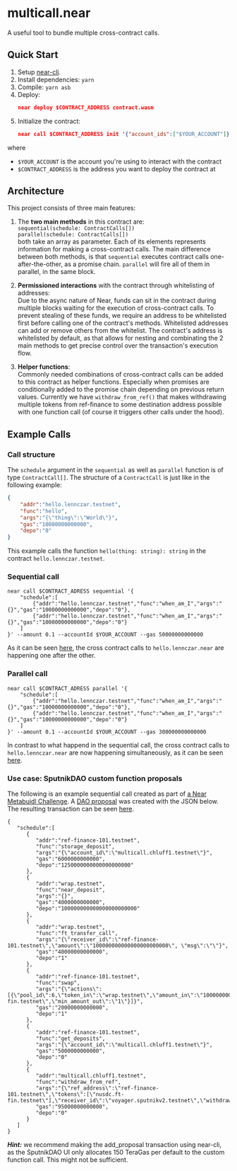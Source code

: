 # multicall.near

A useful tool to bundle multiple cross-contract calls. 

## Quick Start

1. Setup [near-cli](https://docs.near.org/docs/tools/near-cli).
2. Install dependencies: `yarn`
3. Compile: `yarn asb`
4. Deploy: 
    ```json
    near deploy $CONTRACT_ADDRESS contract.wasm
    ```
6. Initialize the contract:
    ```json
    near call $CONTRACT_ADDRESS init '{"account_ids":["$YOUR_ACCOUNT"]}' --amount 0.01 --accountId $YOUR_ADDRESS
    ```

where 
* `$YOUR_ACCOUNT` is the account you're using to interact with the contract 
* `$CONTRACT_ADDRESS` is the address you want to deploy the contract at

## Architecture

This project consists of three main features:

1. The **two main methods** in this contract are:  
`sequential(schedule: ContractCalls[])`  
`parallel(schedule: ContractCalls[])`  
both take an array as parameter. Each of its elements represents information for making a cross-contract calls. The main difference between both methods, is that `sequential` executes contract calls one-after-the-other, as a promise chain. `parallel` will fire all of them in parallel, in the same block.

2. **Permissioned interactions** with the contract through whitelisting of addresses:  
Due to the async nature of Near, funds can sit in the contract during multiple blocks waiting for the execution of cross-contract calls. To prevent stealing of these funds, we require an address to be whitelisted first before calling one of the contract's methods.
Whitelisted addresses can add or remove others from the whitelist.
The contract's address is whitelisted by default, as that allows for nesting and combinating the 2 main methods to get precise control over the transaction's execution flow.
    

3. **Helper functions**:  
Commonly needed combinations of cross-contract calls can be added to this contract as helper functions. Especially when promises are conditionally added to the promise chain depending on previous return values.
Currently we have `withdraw_from_ref()` that makes withdrawing multiple tokens from ref-finance to some destination address possible with one function call (of course it triggers other calls under the hood).


## Example Calls

### Call structure
The `schedule` argument in the `sequential` as well as `parallel` function is of type `ContractCall[]`. The structure of a `ContractCall` is just like in the following example:
```json
{
    "addr":"hello.lennczar.testnet",
    "func":"hello",
    "args":"{\"thing\":\"World\"}",
    "gas":"10000000000000",
    "depo":"0"
}
```
This example calls the function `hello(thing: string): string` in the contract `hello.lennczar.testnet`.

### Sequential call
```json=
near call $CONTRACT_ADRESS sequential '{
    "schedule":[
        {"addr":"hello.lennczar.testnet","func":"when_am_I","args":"{}","gas":"10000000000000","depo":"0"},
        {"addr":"hello.lennczar.testnet","func":"when_am_I","args":"{}","gas":"10000000000000","depo":"0"}
    ]
}' --amount 0.1 --accountId $YOUR_ACCOUNT --gas 50000000000000
```
As it can be seen [here](https://explorer.testnet.near.org/transactions/2qsCvUNyih6sEZWJUoU1cCZdeSUT76G3PRmFYnTuk4ps), the cross contract calls to `hello.lennczar.near` are happening one after the other.
### Parallel call
```json=
near call $CONTRACT_ADRESS parallel '{
    "schedule":[
        {"addr":"hello.lennczar.testnet","func":"when_am_I","args":"{}","gas":"10000000000000","depo":"0"},
        {"addr":"hello.lennczar.testnet","func":"when_am_I","args":"{}","gas":"10000000000000","depo":"0"}
    ]
}' --amount 0.1 --accountId $YOUR_ACCOUNT --gas 300000000000000
```
In contrast to what happend in the sequential call, the cross contract calls to `hello.lennczar.near` are now happening simultaneously, as it can be seen [here](https://explorer.testnet.near.org/transactions/HkHCcz42n3r31GtFTv2UYt1m6GdSPfPbrXa2GF5Gpj5S).
### Use case: SputnikDAO custom function proposals  
The following is an example sequential call created as part of [a Near Metabuidl Challenge](https://airtable.com/shrdNEynK25TGJ91h/tblTtriXzrEiCfpoy/viwGhGQTKiJ4L5JSG/recUH7SubilpUKeNm).
A [DAO proposal](https://testnet-v2.sputnik.fund/#/voyager.sputnikv2.testnet/6) was created with the JSON below. The resulting transaction can be seen [here](https://explorer.testnet.near.org/transactions/ELhBMPALasHNuugPNRoiWU4GYFDkyS4AHRCK35k11xMF
).
```json=
{
   "schedule":[
      {
         "addr":"ref-finance-101.testnet",
         "func":"storage_deposit",
         "args":"{\"account_id\":\"multicall.chluff1.testnet\"}",
         "gas":"6000000000000",
         "depo":"1250000000000000000000"
      },
      {
         "addr":"wrap.testnet",
         "func":"near_deposit",
         "args":"{}",
         "gas":"4000000000000",
         "depo":"100000000000000000000000"
      },
      {
         "addr":"wrap.testnet",
         "func":"ft_transfer_call",
         "args":"{\"receiver_id\":\"ref-finance-101.testnet\",\"amount\":\"100000000000000000000000\", \"msg\":\"\"}",
         "gas":"40000000000000",
         "depo":"1"
      },
      {
         "addr":"ref-finance-101.testnet",
         "func":"swap",
         "args":"{\"actions\":[{\"pool_id\":6,\"token_in\":\"wrap.testnet\",\"amount_in\":\"100000000000000000000000\",\"token_out\":\"nusdc.ft-fin.testnet\",\"min_amount_out\":\"1\"}]}",
         "gas":"20000000000000",
         "depo":"1"
      },
      {
         "addr":"ref-finance-101.testnet",
         "func":"get_deposits",
         "args":"{\"account_id\":\"multicall.chluff1.testnet\"}",
         "gas":"5000000000000",
         "depo":"0"
      },
      {
         "addr":"multicall.chluff1.testnet",
         "func":"withdraw_from_ref",
         "args":"{\"ref_address\":\"ref-finance-101.testnet\",\"tokens\":[\"nusdc.ft-fin.testnet\"],\"receiver_id\":\"voyager.sputnikv2.testnet\",\"withdrawal_gas\":\"55000000000000\",\"token_transfer_gas\":\"4000000000000\",\"deposit\":\"1\"}",
         "gas":"95000000000000",
         "depo":"0"
      }
   ]
}
```

***Hint:*** we recommend making the add_proposal transaction using near-cli, as the SputnikDAO UI only allocates 150 TeraGas per default to the custom function call. This might not be sufficient.